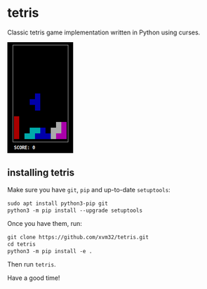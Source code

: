 # tetris

Classic tetris game implementation written in Python using curses.

![screenshot](screenshot.png)

## installing tetris

Make sure you have `git`, `pip` and up-to-date `setuptools`:

    sudo apt install python3-pip git
    python3 -m pip install --upgrade setuptools

Once you have them, run:

    git clone https://github.com/xvm32/tetris.git
    cd tetris
    python3 -m pip install -e .

Then run `tetris`. 

Have a good time!
